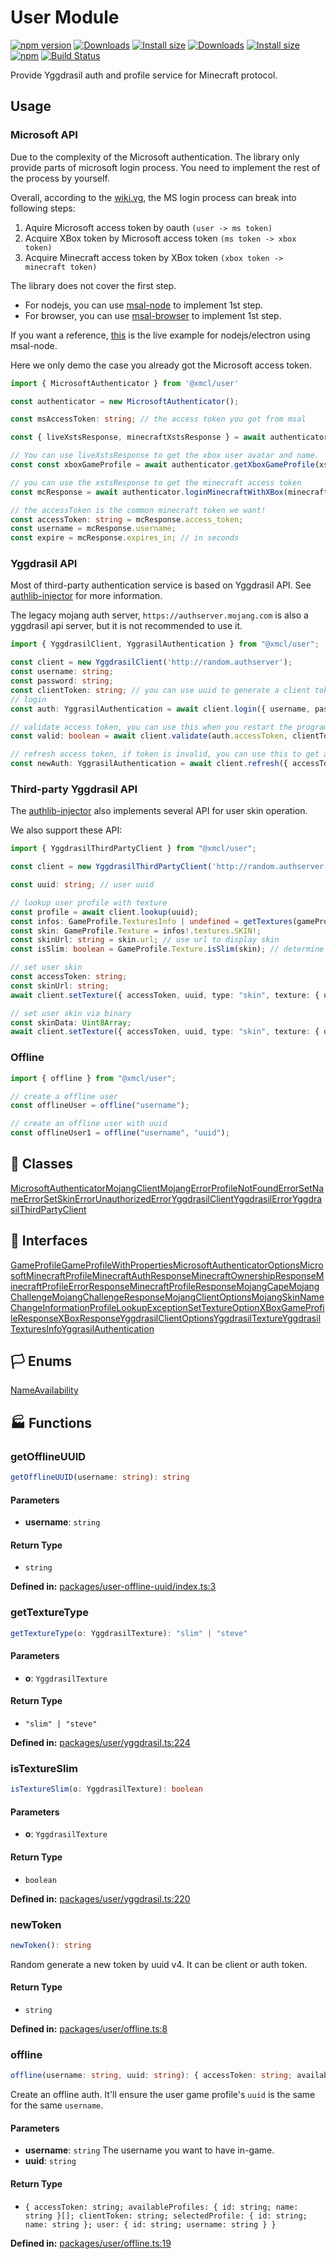 # User Module

[![npm version](https://img.shields.io/npm/v/@xmcl/user.svg)](https://www.npmjs.com/package/@xmcl/user)
[![Downloads](https://img.shields.io/npm/dm/@xmcl/user.svg)](https://npmjs.com/@xmcl/user)
[![Install size](https://packagephobia.now.sh/badge?p=@xmcl/user)](https://packagephobia.now.sh/result?p=@xmcl/user)
[![Downloads](https://img.shields.io/npm/dm/@xmcl/user.svg)](https://npmjs.com/@xmcl/user)
[![Install size](https://packagephobia.now.sh/badge?p=@xmcl/user)](https://packagephobia.now.sh/result?p=@xmcl/user)
[![npm](https://img.shields.io/npm/l/@xmcl/minecraft-launcher-core.svg)](https://github.com/voxelum/minecraft-launcher-core-node/blob/master/LICENSE)
[![Build Status](https://github.com/voxelum/minecraft-launcher-core-node/workflows/Build/badge.svg)](https://github.com/Voxelum/minecraft-launcher-core-node/actions?query=workflow%3ABuild)

Provide Yggdrasil auth and profile service for Minecraft protocol.

## Usage

### Microsoft API

Due to the complexity of the Microsoft authentication.
The library only provide parts of microsoft login process.
You need to implement the rest of the process by yourself.

Overall, according to the [wiki.vg](https://wiki.vg/Microsoft_Authentication_Scheme), the MS login process can break into following steps:

1. Aquire Microsoft access token by oauth `(user -> ms token)`
2. Acquire XBox token by Microsoft access token `(ms token -> xbox token)`
3. Acquire Minecraft access token by XBox token `(xbox token -> minecraft token)`

The library does not cover the first step.

- For nodejs, you can use [msal-node](https://www.npmjs.com/package/@azure/msal-node) to implement 1st step.
- For browser, you can use [msal-browser](https://www.npmjs.com/package/@azure/msal-browser) to implement 1st step.

If you want a reference, [this](https://github.com/voxelum/x-minecraft-launcher/blob/master/xmcl-runtime/lib/clients/MicrosoftOAuthClient.ts) is the live example for nodejs/electron using msal-node.

Here we only demo the case you already got the Microsoft access token.

```ts
import { MicrosoftAuthenticator } from '@xmcl/user'

const authenticator = new MicrosoftAuthenticator();

const msAccessToken: string; // the access token you got from msal

const { liveXstsResponse, minecraftXstsResponse } = await authenticator.acquireXBoxToken(msAccessToken);

// You can use liveXstsResponse to get the xbox user avatar and name.
const const xboxGameProfile = await authenticator.getXboxGameProfile(xstsResponse.DisplayClaims.xui[0].xid, xstsResponse.DisplayClaims.xui[0].uhs, liveXstsResponse.Token);

// you can use the xstsResponse to get the minecraft access token
const mcResponse = await authenticator.loginMinecraftWithXBox(minecraftXstsResponse.DisplayClaims.xui[0].uhs, minecraftXstsResponse.Token);

// the accessToken is the common minecraft token we want!
const accessToken: string = mcResponse.access_token;
const username = mcResponse.username;
const expire = mcResponse.expires_in; // in seconds
```

### Yggdrasil API

Most of third-party authentication service is based on Yggdrasil API.
See [authlib-injector](https://github.com/yushijinhun/authlib-injector) for more information.

The legacy mojang auth server, `https://authserver.mojang.com` is also a yggdrasil api server,
but it is not recommended to use it.

```ts
import { YggdrasilClient, YggrasilAuthentication } from "@xmcl/user";

const client = new YggdrasilClient('http://random.authserver');
const username: string;
const password: string;
const clientToken: string; // you can use uuid to generate a client token
// login
const auth: YggrasilAuthentication = await client.login({ username, password, clientToken });

// validate access token, you can use this when you restart the program
const valid: boolean = await client.validate(auth.accessToken, clientToken);

// refresh access token, if token is invalid, you can use this to get a new one
const newAuth: YggrasilAuthentication = await client.refresh({ accessToken: auth.accessToken, clientToken });
```

### Third-party Yggdrasil API

The [authlib-injector]() also implements several API for user skin operation.

We also support these API:

```ts
import { YggdrasilThirdPartyClient } from "@xmcl/user";

const client = new YggdrasilThirdPartyClient('http://random.authserver');

const uuid: string; // user uuid

// lookup user profile with texture
const profile = await client.lookup(uuid);
const infos: GameProfile.TexturesInfo | undefined = getTextures(gameProfile);
const skin: GameProfile.Texture = infos!.textures.SKIN!;
const skinUrl: string = skin.url; // use url to display skin
const isSlim: boolean = GameProfile.Texture.isSlim(skin); // determine if model is slim or not

// set user skin
const accessToken: string;
const skinUrl: string;
await client.setTexture({ accessToken, uuid, type: "skin", texture: { url: skinUrl } });

// set user skin via binary
const skinData: Uint8Array;
await client.setTexture({ accessToken, uuid, type: "skin", texture: { data: skinData } });

```

### Offline

```ts
import { offline } from "@xmcl/user";

// create a offline user
const offlineUser = offline("username");

// create an offline user with uuid
const offlineUser1 = offline("username", "uuid");
```

## 🧾 Classes

<div class="definition-grid class"><a href="user/MicrosoftAuthenticator">MicrosoftAuthenticator</a><a href="user/MojangClient">MojangClient</a><a href="user/MojangError">MojangError</a><a href="user/ProfileNotFoundError">ProfileNotFoundError</a><a href="user/SetNameError">SetNameError</a><a href="user/SetSkinError">SetSkinError</a><a href="user/UnauthorizedError">UnauthorizedError</a><a href="user/YggdrasilClient">YggdrasilClient</a><a href="user/YggdrasilError">YggdrasilError</a><a href="user/YggdrasilThirdPartyClient">YggdrasilThirdPartyClient</a></div>

## 🤝 Interfaces

<div class="definition-grid interface"><a href="user/GameProfile">GameProfile</a><a href="user/GameProfileWithProperties">GameProfileWithProperties</a><a href="user/MicrosoftAuthenticatorOptions">MicrosoftAuthenticatorOptions</a><a href="user/MicrosoftMinecraftProfile">MicrosoftMinecraftProfile</a><a href="user/MinecraftAuthResponse">MinecraftAuthResponse</a><a href="user/MinecraftOwnershipResponse">MinecraftOwnershipResponse</a><a href="user/MinecraftProfileErrorResponse">MinecraftProfileErrorResponse</a><a href="user/MinecraftProfileResponse">MinecraftProfileResponse</a><a href="user/MojangCape">MojangCape</a><a href="user/MojangChallenge">MojangChallenge</a><a href="user/MojangChallengeResponse">MojangChallengeResponse</a><a href="user/MojangClientOptions">MojangClientOptions</a><a href="user/MojangSkin">MojangSkin</a><a href="user/NameChangeInformation">NameChangeInformation</a><a href="user/ProfileLookupException">ProfileLookupException</a><a href="user/SetTextureOption">SetTextureOption</a><a href="user/XBoxGameProfileResponse">XBoxGameProfileResponse</a><a href="user/XBoxResponse">XBoxResponse</a><a href="user/YggdrasilClientOptions">YggdrasilClientOptions</a><a href="user/YggdrasilTexture">YggdrasilTexture</a><a href="user/YggdrasilTexturesInfo">YggdrasilTexturesInfo</a><a href="user/YggrasilAuthentication">YggrasilAuthentication</a></div>

## 🏳️ Enums

<div class="definition-grid enum"><a href="user/NameAvailability">NameAvailability</a></div>

## 🏭 Functions

### getOfflineUUID

```ts
getOfflineUUID(username: string): string
```
#### Parameters

- **username**: `string`
#### Return Type

- `string`

<p style="font-size: 14px; color: var(--vp-c-text-2)">
<strong>Defined in:</strong> <a href="https://github.com/voxelum/minecraft-launcher-core-node/blob/master/packages/user-offline-uuid/index.ts#L3" target="_blank" rel="noreferrer">packages/user-offline-uuid/index.ts:3</a>
</p>


### getTextureType

```ts
getTextureType(o: YggdrasilTexture): "slim" | "steve"
```
#### Parameters

- **o**: `YggdrasilTexture`
#### Return Type

- `"slim" | "steve"`

<p style="font-size: 14px; color: var(--vp-c-text-2)">
<strong>Defined in:</strong> <a href="https://github.com/voxelum/minecraft-launcher-core-node/blob/master/packages/user/yggdrasil.ts#L224" target="_blank" rel="noreferrer">packages/user/yggdrasil.ts:224</a>
</p>


### isTextureSlim

```ts
isTextureSlim(o: YggdrasilTexture): boolean
```
#### Parameters

- **o**: `YggdrasilTexture`
#### Return Type

- `boolean`

<p style="font-size: 14px; color: var(--vp-c-text-2)">
<strong>Defined in:</strong> <a href="https://github.com/voxelum/minecraft-launcher-core-node/blob/master/packages/user/yggdrasil.ts#L220" target="_blank" rel="noreferrer">packages/user/yggdrasil.ts:220</a>
</p>


### newToken

```ts
newToken(): string
```
Random generate a new token by uuid v4. It can be client or auth token.
#### Return Type

- `string`

<p style="font-size: 14px; color: var(--vp-c-text-2)">
<strong>Defined in:</strong> <a href="https://github.com/voxelum/minecraft-launcher-core-node/blob/master/packages/user/offline.ts#L8" target="_blank" rel="noreferrer">packages/user/offline.ts:8</a>
</p>


### offline

```ts
offline(username: string, uuid: string): { accessToken: string; availableProfiles: { id: string; name: string }[]; clientToken: string; selectedProfile: { id: string; name: string }; user: { id: string; username: string } }
```
Create an offline auth. It'll ensure the user game profile's ``uuid`` is the same for the same ``username``.
#### Parameters

- **username**: `string`
The username you want to have in-game.
- **uuid**: `string`
#### Return Type

- `{ accessToken: string; availableProfiles: { id: string; name: string }[]; clientToken: string; selectedProfile: { id: string; name: string }; user: { id: string; username: string } }`

<p style="font-size: 14px; color: var(--vp-c-text-2)">
<strong>Defined in:</strong> <a href="https://github.com/voxelum/minecraft-launcher-core-node/blob/master/packages/user/offline.ts#L19" target="_blank" rel="noreferrer">packages/user/offline.ts:19</a>
</p>



